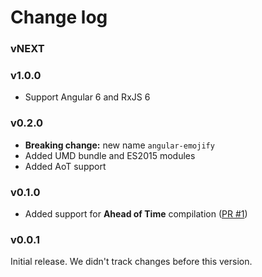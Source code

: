 # Change log

### vNEXT

### v1.0.0

* Support Angular 6 and RxJS 6

### v0.2.0

* **Breaking change:** new name `angular-emojify`
* Added UMD bundle and ES2015 modules
* Added AoT support

### v0.1.0

* Added support for **Ahead of Time** compilation ([PR #1](https://github.com/kamilkisiela/angular2-emojify/pull/1))

### v0.0.1

Initial release. We didn't track changes before this version.

